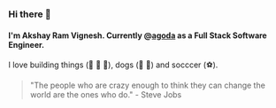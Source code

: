 ### Hi there 👋

#### I'm Akshay Ram Vignesh. Currently @[agoda](www.agoda.com) as a Full Stack Software Engineer. 

I love building things (:rocket: :rocket: :rocket:), dogs (:dog: :dog:) and socccer (:soccer:).

> "The people who are crazy enough to think they can change the world are the ones who do." - Steve Jobs
